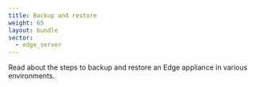 ```yaml
---
title: Backup and restore
weight: 65
layout: bundle
sector:
  - edge_server
---
```


Read about the steps to backup and restore an Edge appliance in various environments.
